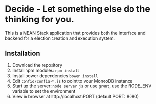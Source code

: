 # Decide - Let something else do the thinking for you.

This is a MEAN Stack application that provides both the interface and backend for a election creation and execution system.

## Installation
1. Download the repository
2. Install npm modules: `npm install`
3. Install bower dependencies `bower install`
4. Edit `config/config-*.js` to point to your MongoDB instance
5. Start up the server: `node server.js` or use `grunt`, use the NODE_ENV variable to set the environment
6. View in browser at http://localhost:PORT (default PORT: 8080)